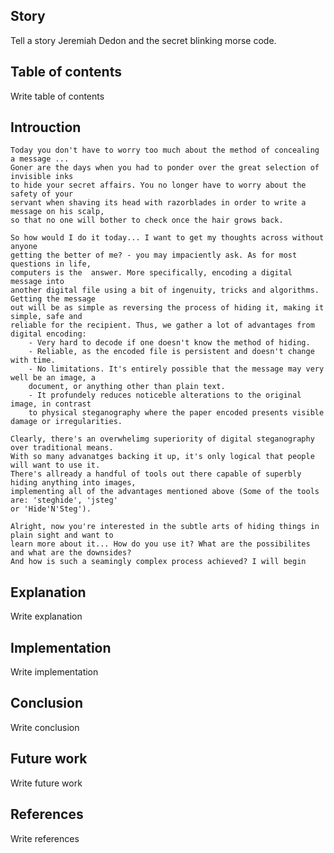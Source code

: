 ## Story
  Tell a story
  Jeremiah Dedon and the secret blinking morse code.
## Table of contents
  Write table of contents
  
## Introuction
	Today you don't have to worry too much about the method of concealing a message ...
	Goner are the days when you had to ponder over the great selection of invisible inks
	to hide your secret affairs. You no longer have to worry about the safety of your
	servant when shaving its head with razorblades in order to write a message on his scalp,
	so that no one will bother to check once the hair grows back.

	So how would I do it today... I want to get my thoughts across without anyone
	getting the better of me? - you may impaciently ask. As for most questions in life,
	computers is the  answer. More specifically, encoding a digital message into
	another digital file using a bit of ingenuity, tricks and algorithms. Getting the message
	out will be as simple as reversing the process of hiding it, making it simple, safe and
	reliable for the recipient. Thus, we gather a lot of advantages from digital encoding:
		- Very hard to decode if one doesn't know the method of hiding.
		- Reliable, as the encoded file is persistent and doesn't change with time.
		- No limitations. It's entirely possible that the message may very well be an image, a
		document, or anything other than plain text.
		- It profundely reduces noticeble alterations to the original image, in contrast
		to physical steganography where the paper encoded presents visible damage or irregularities.
	
	Clearly, there's an overwhelimg superiority of digital steganography over traditional means.
	With so many advanatges backing it up, it's only logical that people will want to use it.
	There's allready a handful of tools out there capable of superbly hiding anything into images,
	implementing all of the advantages mentioned above (Some of the tools are: 'steghide', 'jsteg'
	or 'Hide'N'Steg').

	Alright, now you're interested in the subtle arts of hiding things in plain sight and want to
	learn more about it... How do you use it? What are the possibilites and what are the downsides?
	And how is such a seamingly complex process achieved? I will begin 
## Explanation
  Write explanation
## Implementation
  Write implementation
  
## Conclusion
  Write conclusion
## Future work
  Write future work
## References
  Write references

